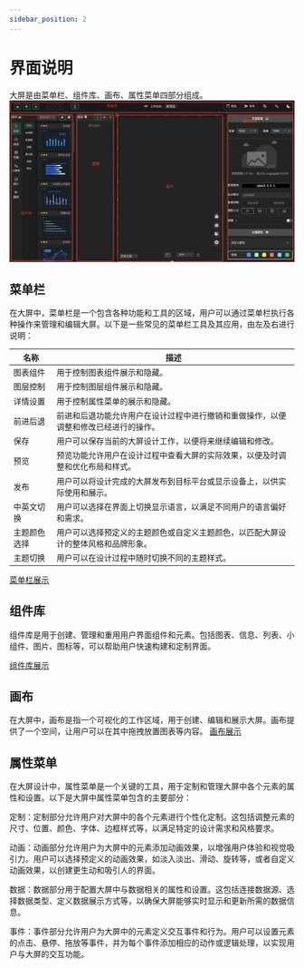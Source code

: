 ```yaml
---
sidebar_position: 2
---
```

# 界面说明

大屏是由菜单栏、组件库、画布、属性菜单四部分组成。
![设计大屏介绍](img/design-a-large-screen.png)


## 菜单栏

在大屏中，菜单栏是一个包含各种功能和工具的区域，用户可以通过菜单栏执行各种操作来管理和编辑大屏。以下是一些常见的菜单栏工具及其应用，由左及右进行说明：

| 名称    | 描述                                |
|-------|-----------------------------------|
| 图表组件  | 用于控制图表组件展示和隐藏。                    |
| 图层控制  | 用于控制图层组件展示和隐藏。                    |
| 详情设置  | 用于控制属性菜单的展示和隐藏。                   |
| 前进后退  | 前进和后退功能允许用户在设计过程中进行撤销和重做操作，以便调整和修改已经进行的操作。                   |
| 保存    | 用户可以保存当前的大屏设计工作，以便将来继续编辑和修改。 |
| 预览    | 预览功能允许用户在设计过程中查看大屏的实际效果，以便及时调整和优化布局和样式。       |
| 发布    | 用户可以将设计完成的大屏发布到目标平台或显示设备上，以供实际使用和展示。               |
| 中英文切换 | 用户可以选择在界面上切换显示语言，以满足不同用户的语言偏好和需求。                  |
| 主题颜色选择  | 用户可以选择预定义的主题颜色或自定义主题颜色，以匹配大屏设计的整体风格和品牌形象。                |
| 主题切换  | 用户可以在设计过程中随时切换不同的主题样式。              |

  [菜单栏展示](img/menu-bar.png)



## 组件库


组件库是用于创建、管理和重用用户界面组件和元素。包括图表、信息、列表、小组件、图片、图标等，可以帮助用户快速构建和定制界面。

[组件库展示](img/component-library.png)


## 画布

在大屏中，画布是指一个可视化的工作区域，用于创建、编辑和展示大屏。画布提供了一个空间，让用户可以在其中拖拽放置图表等内容。
[画布展示](img/canvas.png)


## 属性菜单

在大屏设计中，属性菜单是一个关键的工具，用于定制和管理大屏中各个元素的属性和设置。以下是大屏中属性菜单包含的主要部分：

定制：定制部分允许用户对大屏中的各个元素进行个性化定制。这包括调整元素的尺寸、位置、颜色、字体、边框样式等，以满足特定的设计需求和风格要求。

动画：动画部分允许用户为大屏中的元素添加动画效果，以增强用户体验和视觉吸引力。用户可以选择预定义的动画效果，如淡入淡出、滑动、旋转等，或者自定义动画效果，以创建更生动和吸引人的界面。

数据：数据部分用于配置大屏中与数据相关的属性和设置。这包括连接数据源、选择数据类型、定义数据展示方式等，以确保大屏能够实时显示和更新所需的数据信息。

事件：事件部分允许用户为大屏中的元素定义交互事件和行为。用户可以设置元素的点击、悬停、拖放等事件，并为每个事件添加相应的动作或逻辑处理，以实现用户与大屏的交互功能。




